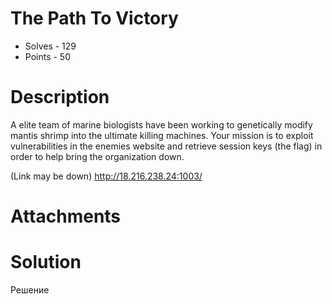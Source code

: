 # The Path To Victory
- Solves - 129
- Points - 50
#
# Description
A elite team of marine biologists have been working to genetically modify mantis shrimp into the ultimate killing machines. Your mission is to exploit vulnerabilities in the enemies website and retrieve session keys (the flag) in order to help bring the organization down.

(Link may be down)
http://18.216.238.24:1003/
# Attachments

# Solution
Решение
